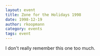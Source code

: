 ```yaml
---
layout: event
title: Zone for the Holidays 1998
date: 1998-12-19
author: rkoopmann
category: events
tags: event
---
```


I don't really remember this one too much.
